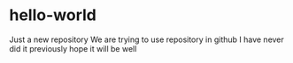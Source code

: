 # hello-world
Just a new repository
We are trying to use repository in github
I have never did it previously 
hope it will be well
